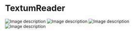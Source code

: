 # TextumReader

![Image description](https://i.imgur.com/qJvHupu.jpg)
![Image description](https://i.imgur.com/win1vGa.jpg)
![Image description](https://i.imgur.com/Kf7B2Pw.jpg)
![Image description](https://i.imgur.com/Pb0wwTQ.jpg)

